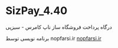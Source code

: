 # SizPay_4.40
درگاه پرداخت فروشگاه ساز ناپ کامرس - سیزپی

برنامه نویسی توسط nopfarsi.ir
<a href="nopfarsi.ir">nopfarsi.ir</a>
